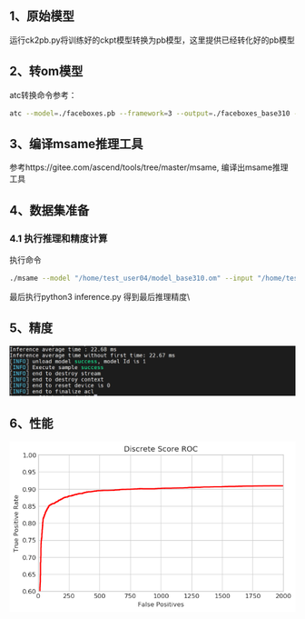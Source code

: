 
## 1、原始模型
运行ck2pb.py将训练好的ckpt模型转换为pb模型，这里提供已经转化好的pb模型

## 2、转om模型

atc转换命令参考：

```sh
atc --model=./faceboxes.pb --framework=3 --output=./faceboxes_base310 --soc_version=Ascend310         --input_shape="image_tensor:1,1024,1024,3"         --log=info          --out_nodes="nms/map/TensorArrayStack/TensorArrayGatherV3:0;nms/map/TensorArrayStack_1/TensorArrayGatherV3:0;nms/map/TensorArrayStack_2/TensorArrayGatherV3:0"
```


## 3、编译msame推理工具
参考https://gitee.com/ascend/tools/tree/master/msame, 编译出msame推理工具




## 4、数据集准备



### 4.1 执行推理和精度计算

  
执行命令 
```sh
./msame --model "/home/test_user04/model_base310.om" --input "/home/test_user04/inference_data" --output "/home/test_user04/" --outfmt TXT  --outputSize "10000,10000,10000"
```

最后执行python3  inference.py 
得到最后推理精度\

## 5、精度

![输入图片说明](time.png)


## 6、性能
![输入图片说明](roc.png)
